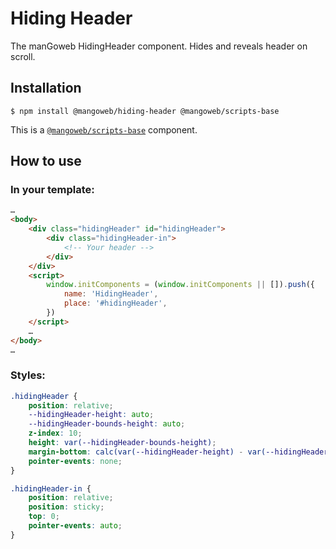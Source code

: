 # Hiding Header

The manGoweb HidingHeader component. Hides and reveals header on scroll.

## Installation

`$ npm install @mangoweb/hiding-header @mangoweb/scripts-base`

This is a [`@mangoweb/scripts-base`](https://www.npmjs.com/package/@mangoweb/scripts-base) component.

## How to use

### In your template:

```html
…
<body>
	<div class="hidingHeader" id="hidingHeader">
		<div class="hidingHeader-in">
			<!-- Your header -->
		</div>
	</div>
	<script>
		window.initComponents = (window.initComponents || []).push({
			name: 'HidingHeader',
			place: '#hidingHeader',
		})
	</script>
	…
</body>
…
```

### Styles:

```css
.hidingHeader {
	position: relative;
	--hidingHeader-height: auto;
	--hidingHeader-bounds-height: auto;
	z-index: 10;
	height: var(--hidingHeader-bounds-height);
	margin-bottom: calc(var(--hidingHeader-height) - var(--hidingHeader-bounds-height));
	pointer-events: none;
}

.hidingHeader-in {
	position: relative;
	position: sticky;
	top: 0;
	pointer-events: auto;
}
```
